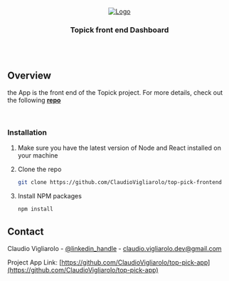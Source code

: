 <br />
<p align="center">
  <a href="https://github.com/ClaudioVigliarolo/top-pick-backend">
    <img src="https://i.ibb.co/9rcHG4t/image.png" alt="Logo">
  </a>

  <h3 align="center">Topick front end Dashboard</h3>

<!-- USAGE EXAMPLES -->
<br />
<br />

## Overview

the App is the front end of the Topick project. For more details, check out the following <a href="https://github.com/ClaudioVigliarolo/top-pick-frontend"><strong>repo</strong></a>

<br />

### Installation

1. Make sure you have the latest version of Node and React installed on your machine

1. Clone the repo
   ```sh
   git clone https://github.com/ClaudioVigliarolo/top-pick-frontend
   ```
1. Install NPM packages
   ```sh
   npm install
   ```

## Contact

Claudio Vigliarolo - [@linkedin_handle](https://www.linkedin.com/in/claudio-vigliarolo/) - claudio.vigliarolo.dev@gmail.com

Project App Link: [https://github.com/ClaudioVigliarolo/top-pick-app](https://github.com/ClaudioVigliarolo/top-pick-app)
